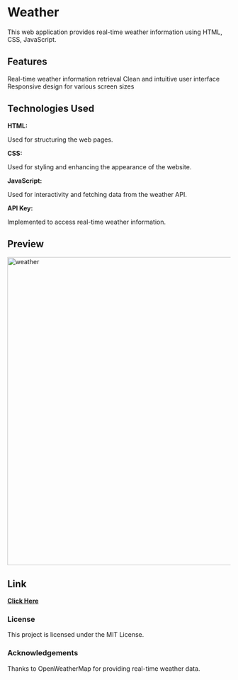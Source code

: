 # Weather
This web application provides real-time weather information using HTML, CSS, JavaScript.

## Features
Real-time weather information retrieval
Clean and intuitive user interface
Responsive design for various screen sizes

## Technologies Used
<p><strong>HTML:</strong></p> Used for structuring the web pages.
<p><strong>CSS:</strong></p> Used for styling and enhancing the appearance of the website.
<p><strong>JavaScript:</strong></p> Used for interactivity and fetching data from the weather API.
<p><strong>API Key:</strong></p> Implemented to access real-time weather information.

## Preview
<img width="696" alt="weather" src="https://github.com/2003Arpita/Weather/assets/102400533/d453cd5e-64b8-48fd-b38c-cf0637606a18">

## Link

<a href="https://2003arpita.github.io/Weather/"><strong>Click Here</strong></a>

### License
This project is licensed under the MIT License.

### Acknowledgements
Thanks to OpenWeatherMap for providing real-time weather data.
